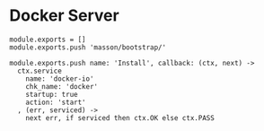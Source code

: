 

# Docker Server

    module.exports = []
    module.exports.push 'masson/bootstrap/'

    module.exports.push name: 'Install', callback: (ctx, next) ->
      ctx.service
        name: 'docker-io'
        chk_name: 'docker'
        startup: true
        action: 'start'
      , (err, serviced) ->
        next err, if serviced then ctx.OK else ctx.PASS
